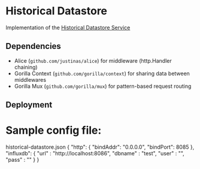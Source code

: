 Historical Datastore
===================

Implementation of the [Historical Datastore Service](https://linksmart.eu/redmine/projects/historical-datastore)


## Dependencies

 * Alice (`github.com/justinas/alice`) for middleware (http.Handler chaining)
 * Gorilla Context (`github.com/gorilla/context`) for sharing data between middlewares
 * Gorilla Mux (`github.com/gorilla/mux`) for pattern-based request routing

## Deployment

# Sample config file:
historical-datastore.json
{ 
  "http": {
    "bindAddr": "0.0.0.0",
    "bindPort": 8085
  },
  "influxdb": {
    "url" : "http://localhost:8086",
    "dbname" : "test",
    "user" : "",
    "pass" : ""
  }
}